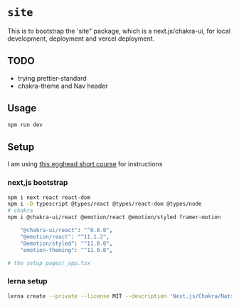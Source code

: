 # `site`

This is to bootstrap the 'site" package, which is a next.js/chakra-ui, for local development, deployment and vercel deployment.

## TODO

- trying prettier-standard
- chakra-theme and Nav header

## Usage

```bash
npm run dev
```

## Setup

I am using [this egghead short course](https://next.egghead.io/lessons/react-initialize-a-next-js-9-project-with-typescript) for instructions

### next,js bootstrap

```bash
npm i next react react-dom
npm i -D typescript @types/react @types/react-dom @types/node
# chakra
npm i @chakra-ui/react @emotion/react @emotion/styled framer-motion

    "@chakra-ui/react": "^0.8.0",
    "@emotion/react": "^11.1.2",
    "@emotion/styled": "^11.0.0",
    "emotion-theming": "^11.0.0",

# the setup pages/_app.tsx
```

### lerna setup

```bash
lerna create --private --license MIT --description 'Next.js/Chakra/Nats/Websocket demo' site
```
